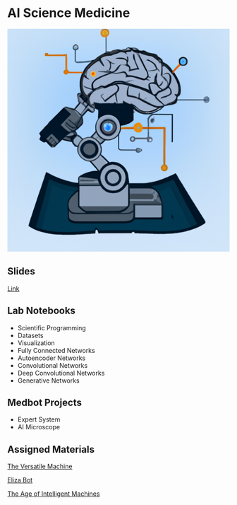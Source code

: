 # AI Science Medicine

<img src = "https://raw.githubusercontent.com/williamedwardhahn/AI_Science_Medicine/main/brainscope.png">

## Slides
[Link](https://docs.google.com/presentation/d/1PFtKiAKlz5O_YdiHQfjCAtIKtdbo8XqsjJuB9G7UJhY/edit?usp=sharing)

## Lab Notebooks

* Scientific Programming
* Datasets
* Visualization
* Fully Connected Networks
* Autoencoder Networks
* Convolutional Networks
* Deep Convolutional Networks
* Generative Networks


## Medbot Projects
* Expert System
* AI Microscope



## Assigned Materials
[The Versatile Machine](https://clp.bbcrewind.co.uk/787be646f4e2ce1e2799bbde7d9ba837)

[Eliza Bot](https://www.youtube.com/watch?v=4sngIh0YJtk&list=PLC4820150EF5C2DC7&index=22)

[The Age of Intelligent Machines](https://www.youtube.com/watch?v=subiSt2Mf4Y)

